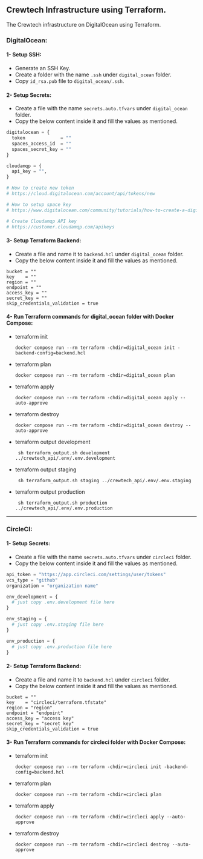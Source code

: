 ## Crewtech Infrastructure using Terraform.
The Crewtech infrastructure on DigitalOcean using Terraform.

### DigitalOcean:

#### 1- Setup SSH:
- Generate an SSH Key.
- Create a folder with the name `.ssh` under `digital_ocean` folder.
- Copy `id_rsa.pub` file to `digital_ocean/.ssh`.

#### 2- Setup Secrets:
- Create a file with the name `secrets.auto.tfvars` under `digital_ocean` folder.
- Copy the below content inside it and fill the values as mentioned.

```terraform
digitalocean = {
  token             = ""
  spaces_access_id  = ""
  spaces_secret_key = ""
}

cloudamqp = {
  api_key = "",
}

# How to create new token
# https://cloud.digitalocean.com/account/api/tokens/new

# How to setup space key
# https://www.digitalocean.com/community/tutorials/how-to-create-a-digitalocean-space-and-api-key

# Create Cloudamqp API key
# https://customer.cloudamqp.com/apikeys
```

#### 3- Setup Terraform Backend:

- Create a file and name it to `backend.hcl` under `digital_ocean` folder.
- Copy the below content inside it and fill the values as mentioned.

```hcl
bucket = ""
key    = ""
region = ""
endpoint = ""
access_key = ""
secret_key = ""
skip_credentials_validation = true
```

#### 4- Run Terraform commands for digital_ocean folder with Docker Compose:
- terraform init
    ```shell
    docker compose run --rm terraform -chdir=digital_ocean init -backend-config=backend.hcl
    ```
- terraform plan
    ```shell
    docker compose run --rm terraform -chdir=digital_ocean plan
    ```
- terraform apply
    ```shell
    docker compose run --rm terraform -chdir=digital_ocean apply --auto-approve
    ```
- terraform destroy
    ```shell
    docker compose run --rm terraform -chdir=digital_ocean destroy --auto-approve
    ```
- terraform output development
    ```shell
     sh terraform_output.sh development ../crewtech_api/.env/.env.development
    ```
- terraform output staging
    ```shell
     sh terraform_output.sh staging ../crewtech_api/.env/.env.staging
    ```
- terraform output production
    ```shell
     sh terraform_output.sh production ../crewtech_api/.env/.env.production
    ```
---

### CircleCI:

#### 1- Setup Secrets:
- Create a file with the name `secrets.auto.tfvars` under `circleci` folder.
- Copy the below content inside it and fill the values as mentioned.

```terraform
api_token = "https://app.circleci.com/settings/user/tokens"
vcs_type = "github"
organization = "organization name"

env_development = {
  # just copy .env.development file here
}

env_staging = {
  # just copy .env.staging file here 
}

env_production = {
  # just copy .env.production file here
}
```
#### 2- Setup Terraform Backend:

- Create a file and name it to `backend.hcl` under `circleci` folder.
- Copy the below content inside it and fill the values as mentioned.

```hcl
bucket = ""
key    = "circleci/terraform.tfstate"
region = "region"
endpoint = "endpoint"
access_key = "access key"
secret_key = "secret key"
skip_credentials_validation = true
```

#### 3- Run Terraform commands for circleci folder with Docker Compose:
- terraform init
    ```shell
    docker compose run --rm terraform -chdir=circleci init -backend-config=backend.hcl
    ```
- terraform plan
    ```shell
    docker compose run --rm terraform -chdir=circleci plan
    ```
- terraform apply
    ```shell
    docker compose run --rm terraform -chdir=circleci apply --auto-approve
    ```
- terraform destroy
    ```shell
    docker compose run --rm terraform -chdir=circleci destroy --auto-approve
    ```
